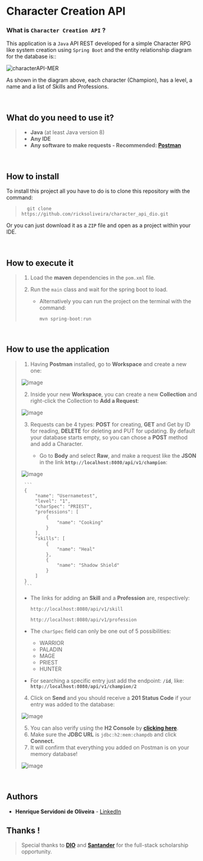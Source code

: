 # Character Creation API

### What is `Character Creation API` ?

This application is a `Java` API REST developed for a simple Character RPG like system creation using `Spring Boot` and the entity relationship diagram for the database is::

![characterAPI-MER](https://user-images.githubusercontent.com/68413884/127718454-6e6a57b1-0f14-4c3f-a52a-eb1a27e41d6f.png)

As shown in the diagram above, each character (Champion), has a level, a name and a list of Skills and Professions.

<br/>

## What do you need to use it?

> - **Java** (at least Java version 8)
> - **Any IDE**
> - **Any software to make requests - Recommended: [Postman](https://www.postman.com)**

<br/>

## How to install

To install this project all you have to do is to clone this repository with the command:

> ```
> 	git clone https://github.com/ricksoliveira/character_api_dio.git
> ```

Or you can just download it as a `ZIP` file and open as a project  within your IDE.

<br/>

## How to execute it

> 1. Load the **maven** dependencies in the `pom.xml` file.
>
> 2. Run the `main` class and wait for the spring boot to load.
>
>    - Alternatively you can run the project on the terminal with the command:
>
>      ```
>      mvn spring-boot:run 
>      ```


<br/>

## How to use the application

> 1. Having **Postman** installed, go to **Workspace** and create a new one:
>
> ![image](https://user-images.githubusercontent.com/68413884/127719215-ac00fb18-b7cc-4c32-9f4c-ec8e7a947d78.png)
>
> 2. Inside your new **Workspace**, you can create a new **Collection** and right-click the Collection to **Add a Request**:
>
> ![image](https://user-images.githubusercontent.com/68413884/127719439-f8616953-b4ee-4f48-b47c-cc6c7fbdc553.png)
>
> 3. Requests can be 4 types: **POST** for creating, **GET** and Get by ID for reading, **DELETE** for deleting and PUT for updating. By default your database starts empty, so you can chose a **POST** method and add a Character.
>
>    - Go to **Body** and select **Raw**, and make a request like the **JSON** in the link **`http://localhost:8080/api/v1/champion`**:
>
> ![image](https://user-images.githubusercontent.com/68413884/127720063-4bb13a04-9694-4a64-98c4-a98cc770c010.png)
>
>      ```
>      {
>          "name": "Usernametest",
>          "level": "1",
>          "charSpec": "PRIEST",
>          "professions": [
>              {
>                  "name": "Cooking"
>              }
>          ],
>          "skills": [
>              {
>                  "name": "Heal"
>              },
>              {
>                  "name": "Shadow Shield"
>              }
>          ]
>      }
>      ```
>
>    - The links for adding an **Skill** and a **Profession** are, respectively:
>
>      ```
>      http://localhost:8080/api/v1/skill
>      ```
>
>      ```
>      http://localhost:8080/api/v1/profession
>      ```
>
>    - The `charSpec` field can only be one out of 5 possibilities:
>      - WARRIOR
>      - PALADIN
>      - MAGE
>      - PRIEST
>      - HUNTER
>    - For searching a specific entry just add the endpoint: **`/id`**, like: **`http://localhost:8080/api/v1/champion/2`**
>
> 4. Click on **Send** and you should receive a **201 Status Code** if your entry was added to the database:
>
> ![image](https://user-images.githubusercontent.com/68413884/127720458-91c3dac2-c543-4ac3-a98b-fd28d31472b8.png)
>
> 5. You can also verify using the **H2 Console** by **[clicking here](localhost:8080/h2-console)**.
> 6. Make sure the **JDBC URL** is `jdbc:h2:mem:champdb` and click **Connect.**
> 7. It will confirm that everything you added on Postman is on your memory database!
>
> ![image](https://user-images.githubusercontent.com/68413884/127720651-418cb95d-b691-412a-89d6-99736c75bc3e.png)

<br/>

## Authors

- **Henrique Servidoni de Oliveira** - [LinkedIn](https://www.linkedin.com/in/ricksoliveira/)


## Thanks !

> Special thanks to [**DIO**](https://web.digitalinnovation.one/home) and [**Santander**](https://www.santander.com.br) for the full-stack scholarship opportunity.
